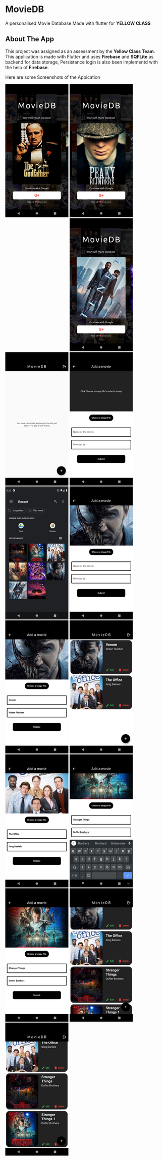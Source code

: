 # MovieDB

A personalised Movie Database Made with flutter for **YELLOW CLASS**

## About The App

This project was assigned as an assessment by the **Yellow Class Team**.
This application is made with Flutter and uses **Firebase** and **SQFLite** as backend for data storage, Persistance login is also been implementd with the help of **Firebase**.

Here are some Screenshots of the Appication 

<img src = "https://github.com/Somsubro-Banerjee/movielib/blob/main/screenshots/1.png" width="200"/>	<img src = "https://github.com/Somsubro-Banerjee/movielib/blob/main/screenshots/2.png" width="200"/>    <img srg = "https://github.com/Somsubro-Banerjee/movielib/blob/main/screenshots/3.png" width="200"/>    <img src = "https://github.com/Somsubro-Banerjee/movielib/blob/main/screenshots/4.png" width="200"/>    <img src = "https://github.com/Somsubro-Banerjee/movielib/blob/main/screenshots/5.png" width="200"/>    <img src = "https://github.com/Somsubro-Banerjee/movielib/blob/main/screenshots/6.png" width="200"/>    <img src = "https://github.com/Somsubro-Banerjee/movielib/blob/main/screenshots/7.png" width="200"/>    <img src = "https://github.com/Somsubro-Banerjee/movielib/blob/main/screenshots/8.png" width="200"/>    <img src = "https://github.com/Somsubro-Banerjee/movielib/blob/main/screenshots/9.png" width="200"/>    <img src = "https://github.com/Somsubro-Banerjee/movielib/blob/main/screenshots/10.png" width="200"/>   <img src = "https://github.com/Somsubro-Banerjee/movielib/blob/main/screenshots/11.png" width="200"/>   <img src = "https://github.com/Somsubro-Banerjee/movielib/blob/main/screenshots/12.png" width="200"/>   <img src = "https://github.com/Somsubro-Banerjee/movielib/blob/main/screenshots/13.png" width="200"/>   <img src = "https://github.com/Somsubro-Banerjee/movielib/blob/main/screenshots/14.png" width="200"/>   <img src = "https://github.com/Somsubro-Banerjee/movielib/blob/main/screenshots/15.png" width="200"/>
